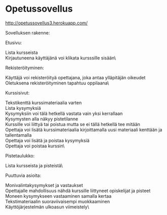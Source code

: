 # Opetussovellus

http://opetussovellus3.herokuapp.com/

Sovelluksen rakenne:

Etusivu:

Lista kursseista\
Kirjautuneena käyttäjänä voi klikata kursssille sisään\


Rekisteröityminen:

Käyttäjä voi rekisteröityä opettajana, joka antaa ylläpitäjän oikeudet\
Oletuksena rekisteröityminen tapahtuu oppilaana\


Kurssisivut:

Tekstikenttä kurssimateriaalia varten\
Lista kysymyksiä\
Kysymyksiin voi tälä hetkellä vastata vain yksi kerrallaan\
Kysymysten alla näkyy pistetilanne\
Kurssille voi liittyä tai poistua mutta se ei tällä hetkellä tee mitään\
Opettaja voi lisätä kurssimateriaalia kirjoittamalla uusi materiaali kenttään ja tallentamalla\
Opettaja voi lisätä ja poistaa kysymyksiä\
Opettaja voi poistaa kurssin\


Pistetaulukko:

Lista kursseista ja pisteistä\


Puuttuvia asioita:

Monivalintakysymykset ja vastaukset\
Opettajalle mahdollisuus nähdä kurssille liittyneet opiskelijat ja pisteet\
Moneen kysymykseen vastaaminen samalla kertaa\
Tekstimateriaalin suoraviivaisempi muokkaaminen\
Käyttöjärjestelmän ulkoasun viimeistely\